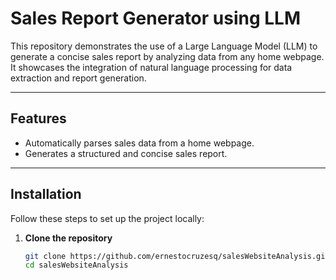 # Sales Report Generator using LLM

This repository demonstrates the use of a Large Language Model (LLM) to generate a concise sales report by analyzing data from any home webpage. It showcases the integration of natural language processing for data extraction and report generation.

---

## Features
- Automatically parses sales data from a home webpage.
- Generates a structured and concise sales report.

---

## Installation
Follow these steps to set up the project locally:

1. **Clone the repository**  
   ```bash
   git clone https://github.com/ernestocruzesq/salesWebsiteAnalysis.git
   cd salesWebsiteAnalysis
